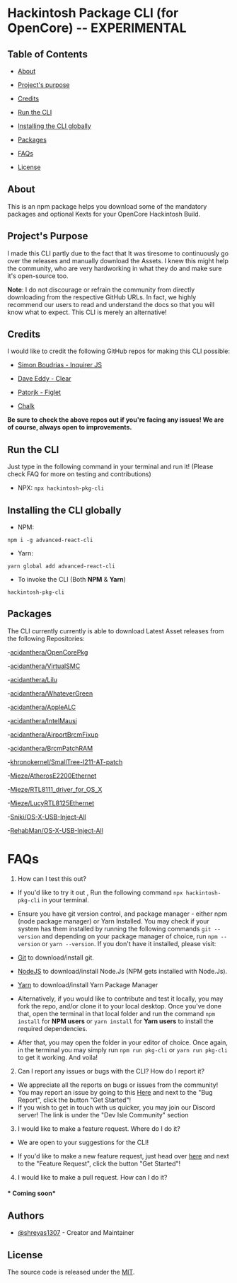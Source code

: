 

# Hackintosh Package CLI (for OpenCore) -- EXPERIMENTAL
  

## Table of Contents

- [About](#about)

- [Project's purpose](#projects-purpose)

- [Credits](#credits)

- [Run the CLI](#run-the-cli)

- [Installing the CLI globally](#installing-the-cli-globally)

- [Packages](#packages)

- [FAQs](#faqs)

- [License](https://github.com/devisle/advanced-react-cli/blob/master/LICENSE)

  

## About

  

This is an npm package helps you download some of the mandatory packages and optional Kexts for your OpenCore Hackintosh Build.

  

## Project's Purpose

I made this CLI partly due to the fact that It was tiresome to continuously go over the releases and manually download the Assets. I knew this might help the community, who are very hardworking in what they do and make sure it's open-source too.

  

**Note**: I do not discourage or refrain the community from directly downloading from the respective GitHub URLs. In fact, we highly recommend our users to read and understand the docs so that you will know what to expect. This CLI is merely an alternative!

  

## Credits

  

I would like to credit the following GitHub repos for making this CLI possible:

- [Simon Boudrias - Inquirer JS](https://github.com/SBoudrias/Inquirer.js/)


- [Dave Eddy - Clear](https://github.com/bahamas10/node-clear)

- [Patorjk - Figlet](https://github.com/patorjk/figlet.js)

- [Chalk](https://www.npmjs.com/package/chalk)

  

**Be sure to check the above repos out if you're facing any issues! We are of course, always open to improvements.**

  
## Run the CLI

Just type in the following command in your terminal and run it! (Please check FAQ for more on testing and contributions)

- NPX: `npx hackintosh-pkg-cli`

## Installing the CLI globally

- NPM:

`npm i -g advanced-react-cli`

- Yarn:

`yarn global add advanced-react-cli`

- To invoke the CLI (Both **NPM** & **Yarn**)

`hackintosh-pkg-cli`

## Packages

The CLI currently currently is able to download Latest Asset releases from the following Repositories:

-[acidanthera/OpenCorePkg]("https://www.github.com/acidanthera/OpenCorePkg")

-[acidanthera/VirtualSMC]("https://www.github.com/acidanthera/VirtualSMC")

-[acidanthera/Lilu]("https://www.github.com/acidanthera/Lilu")

-[acidanthera/WhateverGreen]("https://www.github.com/acidanthera/WhateverGreen")

-[acidanthera/AppleALC]("https://www.github.com/acidanthera/AppleALC")

-[acidanthera/IntelMausi]("https://www.github.com/acidanthera/IntelMausi")

-[acidanthera/AirportBrcmFixup]("https://www.github.com/acidanthera/AirportBrcmFixup")

-[acidanthera/BrcmPatchRAM]("https://www.github.com/acidanthera/BrcmPatchRAM")

-[khronokernel/SmallTree-I211-AT-patch]("https://www.github.com/khronokernel/SmallTree-I211-AT-patch")

-[Mieze/AtherosE2200Ethernet]("https://www.github.com/Mieze/AtherosE2200Ethernet")

-[Mieze/RTL8111_driver_for_OS_X]("https://www.github.com/Mieze/RTL8111_driver_for_OS_X")

-[Mieze/LucyRTL8125Ethernet]("https://www.github.com/Mieze/LucyRTL8125Ethernet")

-[Sniki/OS-X-USB-Inject-All]("https://www.github.com/Sniki/OS-X-USB-Inject-All")

-[RehabMan/OS-X-USB-Inject-All]("https://www.github.com/RehabMan/OS-X-USB-Inject-All")
   

# FAQs

1. How can I test this out?  

- If you'd like to try it out , Run the following command `npx hackintosh-pkg-cli` in your terminal.

- Ensure you have git version control, and package manager - either npm (node package manager) or Yarn Installed. You may check if your system has them installed by running the following commands `git --version` and depending on your package manager of choice, run `npm --version` or `yarn --version`. If you don't have it installed, please visit:

- [Git](https://git-scm.com/downloads) to download/install git.
- [NodeJS](https://nodejs.org/en/download/) to download/install Node.Js (NPM gets installed with Node.Js).
- [Yarn](https://yarnpkg.com/en/docs/getting-started) to download/install Yarn Package Manager

- Alternatively, if you would like to contribute and test it locally, you may fork the repo, and/or clone it to your local desktop. Once you've done that, open the terminal in that local folder and run the command `npm install` for **NPM users** or `yarn install` for **Yarn users** to install the required dependencies.

- After that, you may open the folder in your editor of choice. Once again, in the terminal you may simply run `npm run pkg-cli` or `yarn run pkg-cli` to get it working. And voila!

2. Can I report any issues or bugs with the CLI? How do I report it?
- We appreciate all the reports on bugs or issues from the community!
- You may report an issue by going to this [Here](https://github.com/shreyas1307/hackintosh-pkg-cli/issues/new/choose) and next to the "Bug Report", click the button "Get Started"!
- If you wish to get in touch with us quicker, you may join our Discord server! The link is under the "Dev Isle Community" section

3. I would like to make a feature request. Where do I do it?

- We are open to your suggestions for the CLI!

- If you'd like to make a new feature request, just head over [here](https://github.com/shreyas1307/hackintosh-pkg-cli/issues/new/choose) and next to the "Feature Request", click the button "Get Started"!

4. I would like to make a pull request. How can I do it?
#### * Coming soon*
  

## Authors

- [@shreyas1307](https://github.com/shreyas1307) - Creator and Maintainer
 

## License

The source code is released under the [MIT](https://github.com/shreyas1307/hackintosh-pkg-cli/blob/master/LICENSE).